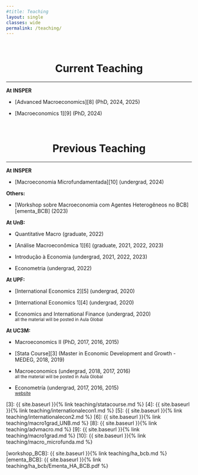 ```yaml
---
#title: Teaching
layout: single
classes: wide
permalink: /teaching/
---
```

<br/> 


# <center> Current Teaching </center>
- - -



**At INSPER**

  * [Advanced Macroeconomics][8] (PhD, 2024, 2025)
  
  * [Macroeconomics 1][9] (PhD, 2024)
  

<br/> 


# <center> Previous Teaching </center>
- - -

**At INSPER**

  * [Macroeconomia Microfundamentada][10] (undergrad, 2024)

**Others:**

  * [Workshop sobre Macroeconomia com Agentes Heterogêneos no BCB][ementa_BCB] (2023)


**At UnB:**


  * Quantitative Macro (graduate, 2022)
  
  * [Análise Macroeconômica 1][6] (graduate, 2021, 2022, 2023)
  
  * Introdução à Economia (undergrad, 2021, 2022, 2023)

  * Econometria (undergrad, 2022)


**At UPF:**

  
  * [International Economics 2][5] (undergrad, 2020)
  
  * [International Economics 1][4] (undergrad, 2020)

  * Economics and International Finance (undergrad, 2020)<br/> 
   <sup> all the material will be  posted in Aula Global<sup>    

**At UC3M:**

  * Macroeconomics II (PhD, 2017, 2016, 2015)
  
  * [Stata Course][3] (Master in Economic Development and Growth - MEDEG, 2018, 2019)

  * Macroeconomics (undergrad, 2018, 2017, 2016) <br/> 
   <sup> all the material will be  posted in Aula Global<sup>    

  * Econometría (undergrad, 2017, 2016, 2015) <br/> 
   <sup> [website][2] <sup>    
  

[2]: http://www.eco.uc3m.es/docencia/econometria/index.html
[3]: {{ site.baseurl }}{% link teaching/statacourse.md %}
[4]: {{ site.baseurl }}{% link teaching/internationalecon1.md %}
[5]: {{ site.baseurl }}{% link teaching/internationalecon2.md %}
[6]: {{ site.baseurl }}{% link teaching/macro1grad_UNB.md %}
[8]: {{ site.baseurl }}{% link teaching/advmacro.md %}
[9]: {{ site.baseurl }}{% link teaching/macro1grad.md %}
[10]: {{ site.baseurl }}{% link teaching/macro_microfunda.md %}



[workshop_BCB]: {{ site.baseurl }}{% link teaching/ha_bcb.md %}
[ementa_BCB]: {{ site.baseurl }}{% link teaching/ha_bcb/Ementa_HA_BCB.pdf %}



